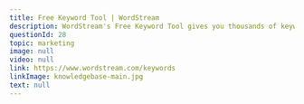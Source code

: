 ```yaml
---
title: Free Keyword Tool | WordStream
description: WordStream's Free Keyword Tool gives you thousands of keywords and competitive data to use in your organic and paid search marketing campaigns.
questionId: 28
topic: marketing
image: null
video: null
link: https://www.wordstream.com/keywords
linkImage: knowledgebase-main.jpg
text: null
---
```

